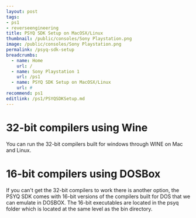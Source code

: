 ```yaml
---
layout: post
tags: 
- ps1
- reverseengineering
title: PSYQ SDK Setup on MacOSX/Linux
thumbnail: /public/consoles/Sony Playstation.png
image: /public/consoles/Sony Playstation.png
permalink: /psyq-sdk-setup
breadcrumbs:
  - name: Home
    url: /
  - name: Sony Playstation 1
    url: /ps1
  - name: PSYQ SDK Setup on MacOSX/Linux
    url: #
recommend: ps1
editlink: /ps1/PSYQSDKSetup.md
---
```


# 32-bit compilers using Wine
You can run the 32-bit compilers built for windows through WINE on Mac and Linux.

# 16-bit compilers using DOSBox
If you can't get the 32-bit compilers to work there is another option, the PSYQ SDK comes with 16-bit versions of the compilers built for DOS that we can emulate in DOSBOX.
The 16-bit executables are located in the psyq folder which is located at the same level as the bin directory.

